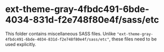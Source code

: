 # ext-theme-gray-4fbdc491-6bde-4034-831d-f2e748f80e4f/sass/etc

This folder contains miscellaneous SASS files. Unlike `"ext-theme-gray-4fbdc491-6bde-4034-831d-f2e748f80e4f/sass/etc"`, these files
need to be used explicitly.
